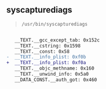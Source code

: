 ## syscapturediags

> `/usr/bin/syscapturediags`

```diff

   __TEXT.__gcc_except_tab: 0x152c
   __TEXT.__cstring: 0x1598
   __TEXT.__const: 0x58
-  __TEXT.__info_plist: 0xf0b
+  __TEXT.__info_plist: 0xf0a
   __TEXT.__objc_methname: 0x160
   __TEXT.__unwind_info: 0x5a0
   __DATA_CONST.__auth_got: 0x460

```
